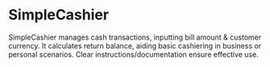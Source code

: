 # SimpleCashier
SimpleCashier manages cash transactions, inputting bill amount &amp; customer currency. It calculates return balance, aiding basic cashiering in business or personal scenarios. Clear instructions/documentation ensure effective use.
